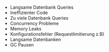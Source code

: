 - Langsame Datenbank Queries
- Ineffizienter Code
- Zu viele Datenbank Queries
- Concurrency Probleme
- Memory Leaks
- Konfigurationsfehler (Requestlimitierung z.B)
- Langsame Datenbanken
- GC Pausen